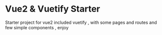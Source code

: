 # Vue2 & Vuetify Starter
Starter project for vue2 included vuetify , with some pages and routes and few simple components , enjoy
